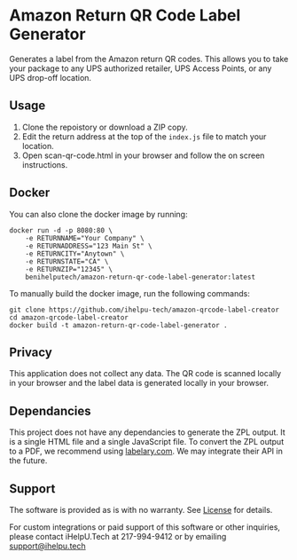 # Amazon Return QR Code Label Generator

Generates a label from the Amazon return QR codes. This allows you to take your package to any UPS authorized retailer, UPS Access Points, or any UPS drop-off location. 

## Usage
1. Clone the repoistory or download a ZIP copy.
1. Edit the return address at the top of the `index.js` file to match your location.
1. Open scan-qr-code.html in your browser and follow the on screen instructions.

## Docker
You can also clone the docker image by running: 
```
docker run -d -p 8080:80 \
    -e RETURNNAME="Your Company" \
    -e RETURNADDRESS="123 Main St" \
    -e RETURNCITY="Anytown" \
    -e RETURNSTATE="CA" \
    -e RETURNZIP="12345" \
    benihelputech/amazon-return-qr-code-label-generator:latest
```

To manually build the docker image, run the following commands:
```
git clone https://github.com/ihelpu-tech/amazon-qrcode-label-creator
cd amazon-qrcode-label-creator
docker build -t amazon-return-qr-code-label-generator .
```
## Privacy
This application does not collect any data. The QR code is scanned locally in your browser and the label data is generated locally in your browser. 

## Dependancies
This project does not have any dependancies to generate the ZPL output. It is a single HTML file and a single JavaScript file. To convert the ZPL output to a PDF, we recommend using [labelary.com](labelary.com). We may integrate their API in the future.

## Support
The software is provided as is with no warranty. See [License](LICENSE) for details. 

For custom integrations or paid support of this software or other inquiries, please contact iHelpU.Tech at 217-994-9412 or by emailing support@ihelpu.tech